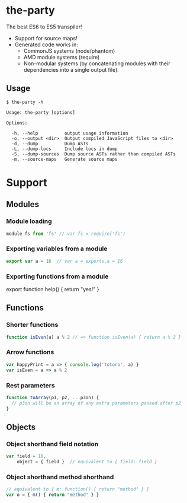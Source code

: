 # the-party

The best ES6 to ES5 transpiler!
  * Support for source maps!
  * Generated code works in:
    * CommonJS systems (node/phantom)
    * AMD module systems (require)
    * Non-modular systems (by concatenating modules with their dependencies into a single output file).

## Usage
    $ the-party -h

    Usage: the-party [options]

    Options:

      -h, --help          output usage information
      -o, --output <dir>  Output compiled JavaScript files to <dir>
      -d, --dump          Dump ASTs
      -L, --dump-locs     Include locs in dump
      -S, --dump-sources  Dump source ASTs rather than compiled ASTs
      -m, --source-maps   Generate source maps

# Support

## Modules

### Module loading
```JavaScript
module fs from 'fs' // var fs = require('fs')
```

### Exporting variables from a module
```JavaScript
export var a = 16  // var a = exports.a = 16
```

### Exporting functions from a module
export function help() { return "yes!" }

## Functions

### Shorter functions
```JavaScript
function isEven(a) a % 2 // => function isEven(a) { return a % 2 }
```

### Arrow functions
```JavaScript
var happyPrint = a => { console.log('totoro', a) }
var isEven = a => a % 2
```

### Rest parameters
```JavaScript
function toArray(p1, p2, ...p3on) {
  // p3on will be an array of any extra parameters passed after p2
}
```

## Objects

### Object shorthand field notation
```JavaScript
var field = 16,
    object = { field }  // equivalent to { field: field }
```

### Object shorthand method shorthand
```JavaScript
// equivalent to { m: function() { return "method" } }
var o = { m() { return "method" } }
```
